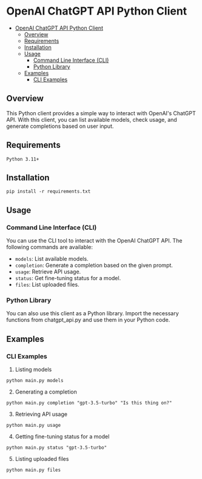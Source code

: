 # OpenAI ChatGPT API Python Client

- [OpenAI ChatGPT API Python Client](#openai-chatgpt-api-python-client)
  - [Overview](#overview)
  - [Requirements](#requirements)
  - [Installation](#installation)
  - [Usage](#usage)
    - [Command Line Interface (CLI)](#command-line-interface-cli)
    - [Python Library](#python-library)
  - [Examples](#examples)
    - [CLI Examples](#cli-examples)

## Overview

This Python client provides a simple way to interact with OpenAI's ChatGPT API. With this client, you can list available models, check usage, and generate completions based on user input.

## Requirements

    Python 3.11+

## Installation

`pip install -r requirements.txt`

## Usage

### Command Line Interface (CLI)

You can use the CLI tool to interact with the OpenAI ChatGPT API. The following commands are available:

- `models`: List available models.
- `completion`: Generate a completion based on the given prompt.
- `usage`: Retrieve API usage.
- `status`: Get fine-tuning status for a model.
- `files`: List uploaded files.

### Python Library

You can also use this client as a Python library. Import the necessary functions from chatgpt_api.py and use them in your Python code.

## Examples

### CLI Examples

1. Listing models

`python main.py models`

2. Generating a completion

`python main.py completion "gpt-3.5-turbo" "Is this thing on?"`

3. Retrieving API usage

`python main.py usage`

4. Getting fine-tuning status for a model

`python main.py status "gpt-3.5-turbo"`

5. Listing uploaded files

`python main.py files`
